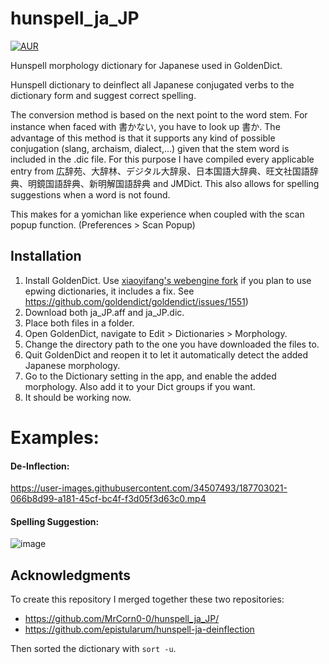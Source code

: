 # hunspell_ja_JP

[![AUR](https://img.shields.io/badge/AUR-install-blue.svg)](https://aur.archlinux.org/packages/hunspell-ja-git)

Hunspell morphology dictionary for Japanese used in GoldenDict.

Hunspell dictionary to deinflect all Japanese conjugated verbs to the
dictionary form and suggest correct spelling.

The conversion method is based on the next point to the word stem. For instance
when faced with 書かない, you have to look up 書か. The advantage of this
method is that it supports any kind of possible conjugation (slang, archaism,
dialect,...) given that the stem word is included in the .dic file. For this
purpose I have compiled every applicable entry from
広辞苑、大辞林、デジタル大辞泉、日本国語大辞典、旺文社国語辞典、明鏡国語辞典、新明解国語辞典
and JMDict. This also allows for spelling suggestions when a word is not found.

This makes for a yomichan like experience when coupled with the scan popup
function. (Preferences > Scan Popup)

## Installation

1. Install GoldenDict.
   Use [xiaoyifang's webengine fork](https://github.com/xiaoyifang/goldendict)
   if you plan to use epwing dictionaries, it includes a fix.
   See https://github.com/goldendict/goldendict/issues/1551)
3. Download both ja_JP.aff and ja_JP.dic.
4. Place both files in a folder.
5. Open GoldenDict, navigate to Edit > Dictionaries > Morphology.
6. Change the directory path to the one you have downloaded the files to.
2. Quit GoldenDict and reopen it to let it automatically detect the added Japanese morphology.
4. Go to the Dictionary setting in the app, and enable the added morphology.
   Also add it to your Dict groups if you want.
5. It should be working now.

# Examples:

#### De-Inflection:

https://user-images.githubusercontent.com/34507493/187703021-066b8d99-a181-45cf-bc4f-f3d05f3d63c0.mp4

#### Spelling Suggestion:

![image](https://user-images.githubusercontent.com/34507493/187703775-98b4f3d0-0505-442b-92ed-e09c4b28ac27.png)

## Acknowledgments

To create this repository I merged together these two repositories:

* https://github.com/MrCorn0-0/hunspell_ja_JP/
* https://github.com/epistularum/hunspell-ja-deinflection

Then sorted the dictionary with `sort -u`.
